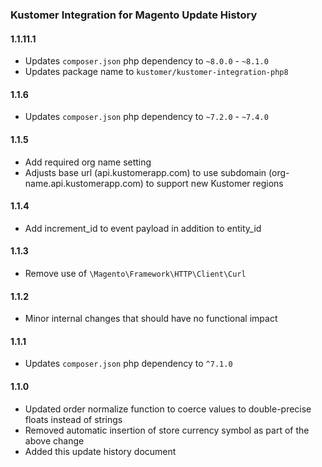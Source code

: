 ### Kustomer Integration for Magento Update History

#### 1.1.11.1

- Updates `composer.json` php dependency to `~8.0.0` - `~8.1.0`
- Updates package name to `kustomer/kustomer-integration-php8`

#### 1.1.6

- Updates `composer.json` php dependency to `~7.2.0` - `~7.4.0`

#### 1.1.5

- Add required org name setting
- Adjusts base url (api.kustomerapp.com) to use subdomain (org-name.api.kustomerapp.com) to support new Kustomer regions


#### 1.1.4

- Add increment_id to event payload in addition to entity_id

#### 1.1.3

- Remove use of `\Magento\Framework\HTTP\Client\Curl`

#### 1.1.2

- Minor internal changes that should have no functional impact

#### 1.1.1

- Updates `composer.json` php dependency to `^7.1.0`

#### 1.1.0
- Updated order normalize function to coerce values to double-precise floats instead of strings
- Removed automatic insertion of store currency symbol as part of the above change
- Added this update history document